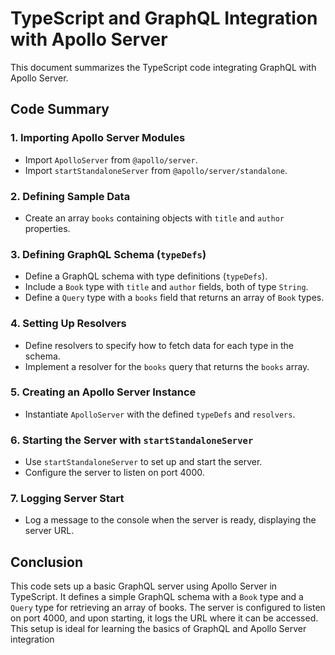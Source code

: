 # TypeScript and GraphQL Integration with Apollo Server

This document summarizes the TypeScript code integrating GraphQL with Apollo Server.

## Code Summary

### 1. Importing Apollo Server Modules
- Import `ApolloServer` from `@apollo/server`.
- Import `startStandaloneServer` from `@apollo/server/standalone`.

### 2. Defining Sample Data
- Create an array `books` containing objects with `title` and `author` properties.

### 3. Defining GraphQL Schema (`typeDefs`)
- Define a GraphQL schema with type definitions (`typeDefs`).
- Include a `Book` type with `title` and `author` fields, both of type `String`.
- Define a `Query` type with a `books` field that returns an array of `Book` types.

### 4. Setting Up Resolvers
- Define resolvers to specify how to fetch data for each type in the schema.
- Implement a resolver for the `books` query that returns the `books` array.

### 5. Creating an Apollo Server Instance
- Instantiate `ApolloServer` with the defined `typeDefs` and `resolvers`.

### 6. Starting the Server with `startStandaloneServer`
- Use `startStandaloneServer` to set up and start the server.
- Configure the server to listen on port 4000.

### 7. Logging Server Start
- Log a message to the console when the server is ready, displaying the server URL.

## Conclusion

This code sets up a basic GraphQL server using Apollo Server in TypeScript. It defines a simple GraphQL schema with a `Book` type and a `Query` type for retrieving an array of books. The server is configured to listen on port 4000, and upon starting, it logs the URL where it can be accessed. This setup is ideal for learning the basics of GraphQL and Apollo Server integration
